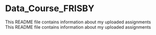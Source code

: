 # Data_Course_FRISBY
This README file contains information about my uploaded assignments
This README file contains information about my uploaded assignments
